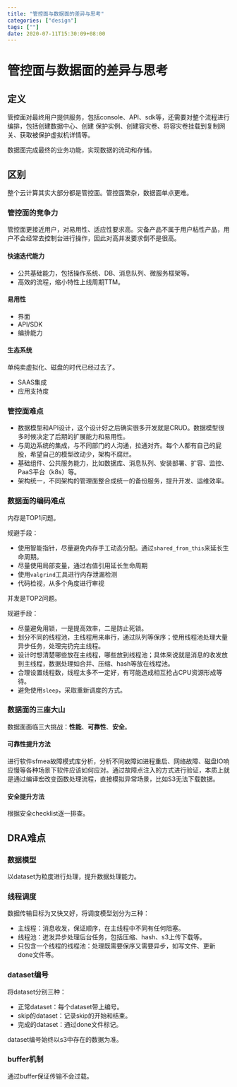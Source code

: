 ```yaml
---
title: "管控面与数据面的差异与思考"
categories: ["design"]
tags: [""]
date: 2020-07-11T15:30:09+08:00
---
```


# 管控面与数据面的差异与思考

## 定义

管控面对最终用户提供服务，包括console、API、sdk等，还需要对整个流程进行编排，包括创建数据中心、创建 保护实例、创建容灾卷、将容灾卷挂载到复制网关、获取被保护虚拟机详情等。

数据面完成最终的业务功能，实现数据的流动和存储。

## 区别

整个云计算其实大部分都是管控面。管控面繁杂，数据面单点更难。

### 管控面的竞争力

管控面更接近用户，对易用性、适应性要求高。灾备产品不属于用户粘性产品，用户不会经常去控制台进行操作，因此对高并发要求倒不是很高。

#### 快速迭代能力

- 公共基础能力，包括操作系统、DB、消息队列、微服务框架等。
- 高效的流程，缩小特性上线周期TTM。

#### 易用性

- 界面
- API/SDK
- 编排能力

#### 生态系统

单纯卖虚拟化、磁盘的时代已经过去了。

- SAAS集成
- 应用支持度

### 管控面难点

- 数据模型和API设计，这个设计好之后确实很多开发就是CRUD。数据模型很多时候决定了后期的扩展能力和易用性。
- 与周边系统的集成，与不同部门的人沟通，拉通对齐。每个人都有自己的屁股，希望自己的模型改动少，架构不腐烂。
- 基础组件、公共服务能力，比如数据库、消息队列、安装部署、扩容、监控、PaaS平台（k8s）等。
- 架构统一，不同架构的管理面整合成统一的备份服务，提升开发、运维效率。

### 数据面的编码难点

内存是TOP1问题。

规避手段：

- 使用智能指针，尽量避免内存手工动态分配。通过`shared_from_this`来延长生命周期。
- 尽量使用局部变量，通过右值引用延长生命周期
- 使用`valgrind`工具进行内存泄漏检测
- 代码检视，从多个角度进行审视

并发是TOP2问题。

规避手段：

- 尽量避免用锁，一是提高效率，二是防止死锁。
- 划分不同的线程池，主线程用来串行，通过队列等保序；使用线程池处理大量异步任务，处理完扔完主线程。
- 设计时想清楚哪些放在主线程，哪些放到线程池；具体来说就是消息的收发放到主线程，数据处理如合并、压缩、hash等放在线程池。
- 合理设置线程数，线程太多不一定好，有可能造成相互抢占CPU资源形成等待。
- 避免使用`sleep`，采取重新调度的方式。

### 数据面的三座大山

数据面面临三大挑战：**性能**、**可靠性**、**安全**。

#### 可靠性提升方法

进行软件sfmea故障模式库分析，分析不同故障如进程重启、网络故障、磁盘IO响应慢等各种场景下软件应该如何应对。通过故障点注入的方式进行验证，本质上就是通过编译宏改变函数处理流程，直接模拟异常场景，比如S3无法下载数据。

#### 安全提升方法

根据安全checklist逐一排查。

## DRA难点

### 数据模型

以dataset为粒度进行处理，提升数据处理能力。

### 线程调度

数据传输目标为又快又好，将调度模型划分为三种：

- 主线程：消息收发，保证顺序，在主线程中不同有任何阻塞。
- 线程池：迸发异步处理后台任务，包括压缩、hash、s3上传下载等。
- 只包含一个线程的线程池：处理既需要保序又需要异步，如写文件、更新done文件等。

### dataset编号

将dataset分别三种：

- 正常dataset：每个dataset带上编号。
- skip的dataset：记录skip的开始和结束。
- 完成的dataset：通过done文件标记。

dataset编号始终以s3中存在的数据为准。

### buffer机制

通过buffer保证传输不会过载。